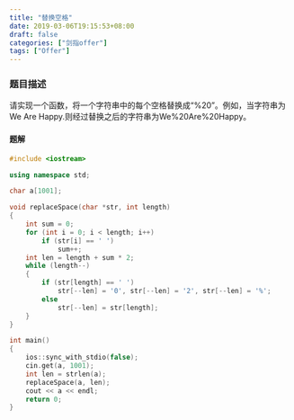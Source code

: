 ```yaml
---
title: "替换空格"
date: 2019-03-06T19:15:53+08:00
draft: false
categories: ["剑指offer"]
tags: ["Offer"]
---
```


### 题目描述

请实现一个函数，将一个字符串中的每个空格替换成“%20”。例如，当字符串为We Are Happy.则经过替换之后的字符串为We%20Are%20Happy。

#### 题解

```c++
#include <iostream>

using namespace std;

char a[1001];

void replaceSpace(char *str, int length)
{
	int sum = 0;
	for (int i = 0; i < length; i++)
		if (str[i] == ' ')
			sum++;
	int len = length + sum * 2;
	while (length--)
	{
		if (str[length] == ' ')
			str[--len] = '0', str[--len] = '2', str[--len] = '%';
		else
			str[--len] = str[length];
	}
}

int main()
{
	ios::sync_with_stdio(false);
	cin.get(a, 1001);
	int len = strlen(a);
	replaceSpace(a, len);
	cout << a << endl;
	return 0;
}
```